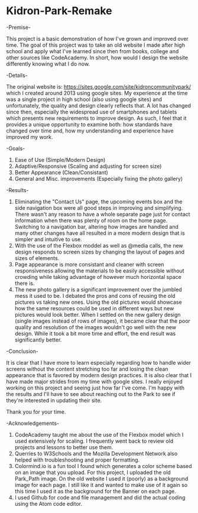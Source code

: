 # Kidron-Park-Remake
-Premise-

This project is a basic demonstration of how I've grown and improved over time. The goal of this project was to 
take an old website I made after high school and apply what I've learned since then from books, college and other 
sources like CodeAcademy. In short, how would I design the website differently knowing what I do now.

-Details-

The original website is: https://sites.google.com/site/kidroncommunitypark/ which I created around 2013 using google sites.
My experience at the time was a single project in high school (also using google sites) and unfortunately, the quality and 
design clearly reflects that. A lot has changed since then, especially the widespread use of smartphones and tablets 
which presents new requirements to improve design. As such, I feel that it provides a unique opportunity to 
examine both: how standards have changed over time and, how my understanding and experience have improved my work.

-Goals-

1. Ease of Use (Simple/Modern Design)
2. Adaptive/Responsive (Scaling and adjusting for screen size)
3. Better Appearance (Clean/Consistant)
4. General and Misc. improvements (Especially fixing the photo gallery)

-Results-

1. Eliminating the "Contact Us" page, the upcoming events box and the side navigation box were all good steps in improving 
and simplifying. There wasn't any reason to have a whole separate page just for contact information when there was plenty 
of room on the home page. Switching to a navigation bar, altering how images are handled and many other changes have all 
resulted in a more modern design that is simpler and intuitive to use.
2. With the use of the Flexbox moddel as well as @media calls, the new design responds to screen sizes by changing the 
layout of pages and sizes of elements.
3. Page appearance is more consistant and cleaner with screen responsiveness allowing the materials to be easily accessible 
without crowding while taking advantage of however much horizontal space there is.
4. The new photo gallery is a significant improvement over the jumbled mess it used to be. I debated the pros and cons 
of reusing the old pictures vs taking new ones. Using the old pictures would showcase how the same resources could be 
used in different ways but new pictures would look better. When I settled on the new gallery design (single images instead 
of rows of images), it became clear that the poor quality and resolution of the images wouldn't go well with the new design. 
While it took a bit more time and effort, the end result was significantly better.

-Conclusion-

It is clear that I have more to learn especially regarding how to handle wider screens without the content stretching too 
far and losing the clean appearance that is favored by modern design practices. It is also clear that I have made major strides
from my time with google sites. I really enjoyed working on this project and seeing just how far I've come. I'm happy with the 
results and I'll have to see about reaching out to the Park to see if they're interested in updating their site. 

Thank you for your time.


-Acknowledgements-
1. CodeAcademy taught me about the use of the Flexbox model which I used extensively for scaling. I frequently went back 
to review old projects and lessons to better use them.
2. Querries to W3Schools and the Mozilla Development Network also helped with troubleshooting and proper formatting.
3. Colormind.io is a fun tool I found which generates a color scheme based on an image that you upload. For this project, 
I uploaded the old Park_Path image. On the old website I used it (poorly) as a background image for each page. I still 
like it and wanted to make use of it again so this time I used it as the background for the Banner on each page. 
4. I used Github for code and file management and did the actual coding using the Atom code editor.

